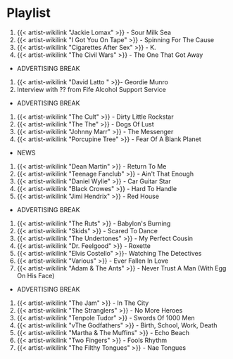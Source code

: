 # Playlist

1. {{< artist-wikilink "Jackie Lomax" >}} - Sour Milk Sea
2. {{< artist-wikilink "I Got You On Tape" >}} - Spinning For The Cause
3. {{< artist-wikilink "Cigarettes After Sex" >}} - K.
4. {{< artist-wikilink "The Civil Wars" >}} - The One That Got Away

- ADVERTISING BREAK

1. {{< artist-wikilink "David Latto " >}}- Geordie Munro
2. Interview with ?? from Fife Alcohol Support Service

- ADVERTISING BREAK

1. {{< artist-wikilink "The Cult" >}} - Dirty Little Rockstar
2. {{< artist-wikilink "The The" >}} - Dogs Of Lust
3. {{< artist-wikilink "Johnny Marr" >}} - The Messenger
4. {{< artist-wikilink "Porcupine Tree" >}} - Fear Of A Blank Planet

- NEWS

1. {{< artist-wikilink "Dean Martin" >}} - Return To Me
2. {{< artist-wikilink "Teenage Fanclub" >}} - Ain't That Enough
3. {{< artist-wikilink "Daniel Wylie" >}} - Car Guitar Star
4. {{< artist-wikilink "Black Crowes" >}} - Hard To Handle
5. {{< artist-wikilink "Jimi Hendrix" >}} - Red House

- ADVERTISING BREAK

1. {{< artist-wikilink "The Ruts" >}} - Babylon's Burning
2. {{< artist-wikilink "Skids" >}} - Scared To Dance
3. {{< artist-wikilink "The Undertones" >}} - My Perfect Cousin
4. {{< artist-wikilink "Dr. Feelgood" >}} - Roxette
5. {{< artist-wikilink "Elvis Costello" >}}- Watching The Detectives
6. {{< artist-wikilink "Various" >}} - Ever Fallen In Love
7. {{< artist-wikilink "Adam & The Ants" >}} - Never Trust A Man (With Egg On His Face)

- ADVERTISING BREAK

1. {{< artist-wikilink "The Jam" >}} - In The City
2. {{< artist-wikilink "The Stranglers" >}} - No More Heroes
3. {{< artist-wikilink "Tenpole Tudor" >}} - Swords Of 1000 Men
4. {{< artist-wikilink "vThe Godfathers" >}} - Birth, School, Work, Death
5. {{< artist-wikilink "Martha & The Muffins" >}} - Echo Beach
6. {{< artist-wikilink "Two Fingers" >}} - Fools Rhythm
7. {{< artist-wikilink "The Filthy Tongues" >}} - Nae Tongues
